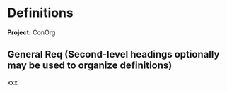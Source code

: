 # Definitions

**Project:** ConOrg

## General Req (Second-level headings optionally may be used to organize definitions)

xxx 